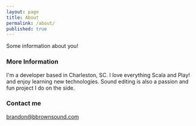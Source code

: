 ```yaml
---
layout: page
title: About
permalink: /about/
published: true
---
```


Some information about you!

### More Information

I'm a developer based in Charleston, SC.  I love everything Scala and Play! and enjoy learning new technologies.  Sound editing is also a passion and fun project I do on the side.

### Contact me

[brandon@bbrownsound.com](mailto:brandon@bbrownsound.com)
